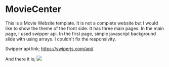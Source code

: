 # MovieCenter
This is a Movie Website template. It is not a complete website but I would like to show the theme of the front side. It has three main pages. In the main page, I used swipper api. In the first page, simple javascript background slide with using arrays. 
I couldn't fix the responsivity.

Swipper api link;
https://swiperjs.com/api/

And there it is;
![](https://github.com/MortuusestChe/MovieCenter/blob/main/Animated%20GIF-downsized_large.gif)

